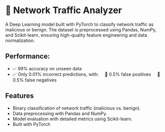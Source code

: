 
# 🚀 Network Traffic Analyzer
A Deep Learning model built with PyTorch to classify network traffic as malicious or benign. The dataset is preprocessed using Pandas, NumPy, and Scikit-learn, ensuring high-quality feature engineering and data normalization.

## Performance:
- ✅ 99% accuracy on unseen data
- ✅ Only 0.01% incorrect predictions, with:
    🔸 0.5% false positives
    🔸 0.5% false negatives

## Features
- Binary classification of network traffic (malicious vs. benign).
- Data preprocessing with Pandas and NumPy.
- Model evaluation with detailed metrics using Scikit-learn.
- Built with PyTorch
